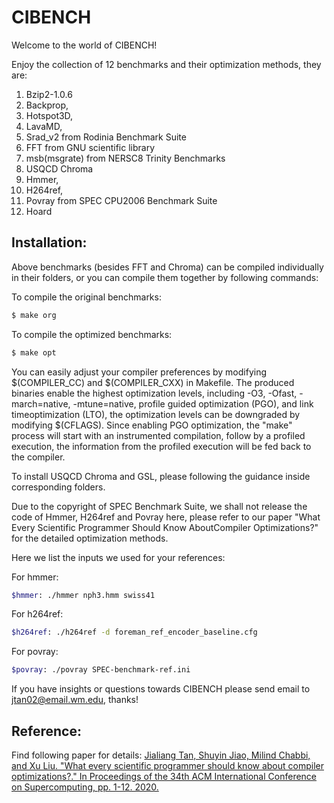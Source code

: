 # CIBENCH

Welcome to the world of CIBENCH!

Enjoy the collection of 12 benchmarks and their optimization methods, they are:

1. Bzip2-1.0.6
2. Backprop, 
3. Hotspot3D,
4. LavaMD,
5. Srad_v2 from Rodinia Benchmark Suite
6. FFT from GNU scientific library
7. msb(msgrate) from NERSC8 Trinity Benchmarks
8. USQCD Chroma
9. Hmmer, 
10. H264ref,
11. Povray from SPEC CPU2006 Benchmark Suite
12. Hoard 

## Installation:

Above benchmarks (besides FFT and Chroma) can be compiled individually in their folders, or you can compile them together by following commands:

To compile the original benchmarks:
```sh
$ make org
```

To compile the optimized benchmarks:
```sh
$ make opt
```

You can easily adjust your compiler preferences by modifying $(COMPILER_CC) and $(COMPILER_CXX) in Makefile. The produced binaries enable the highest optimization levels, including -O3, -Ofast, -march=native, -mtune=native, profile guided optimization (PGO), and link timeoptimization (LTO), the optimization levels can be downgraded by modifying $(CFLAGS). Since enabling PGO optimization, the "make" process will start with an instrumented compilation, follow by a profiled execution, the information from the profiled execution will be fed back to the compiler.

To install USQCD Chroma and GSL, please following the guidance inside corresponding folders.

Due to the copyright of SPEC Benchmark Suite, we shall not release the code of Hmmer, H264ref and Povray here, please refer to our paper "What Every Scientific Programmer Should Know AboutCompiler Optimizations?" for the detailed optimization methods.

Here we list the inputs we used for your references:

For hmmer:
```sh
$hmmer: ./hmmer nph3.hmm swiss41
```
For h264ref:
```sh
$h264ref: ./h264ref -d foreman_ref_encoder_baseline.cfg
```
For povray:
```sh
$povray: ./povray SPEC-benchmark-ref.ini
```

If you have insights or questions towards CIBENCH please send email to jtan02@email.wm.edu, thanks!

## Reference:
Find following paper for details:
[Jialiang Tan, Shuyin Jiao, Milind Chabbi, and Xu Liu. "What every scientific programmer should know about compiler optimizations?." In Proceedings of the 34th ACM International Conference on Supercomputing, pp. 1-12. 2020.](https://dl.acm.org/doi/abs/10.1145/3392717.3392754)

